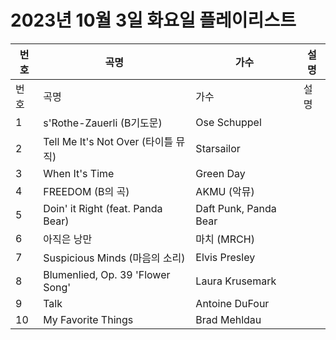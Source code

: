# 2023년 10월 3일 화요일 플레이리스트

| 번호 | 곡명 | 가수 | 설명 |
|------|------|------|------|
| 번호 | 곡명 | 가수 | 설명 |
| 1 | s'Rothe-Zauerli (B기도문) | Ose Schuppel |  |
| 2 | Tell Me It's Not Over (타이틀 뮤직) | Starsailor |  |
| 3 | When It's Time | Green Day |  |
| 4 | FREEDOM (B의 곡) | AKMU (악뮤) |  |
| 5 | Doin' it Right (feat. Panda Bear) | Daft Punk, Panda Bear |  |
| 6 | 아직은 낭만 | 마치 (MRCH) |  |
| 7 | Suspicious Minds (마음의 소리) | Elvis Presley |  |
| 8 | Blumenlied, Op. 39 'Flower Song' | Laura Krusemark |  |
| 9 | Talk | Antoine DuFour |  |
| 10 | My Favorite Things | Brad Mehldau |  |
